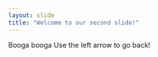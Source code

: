 ```yaml
---
layout: slide
title: "Welcome to our second slide!"
---
```

Booga booga
Use the left arrow to go back!